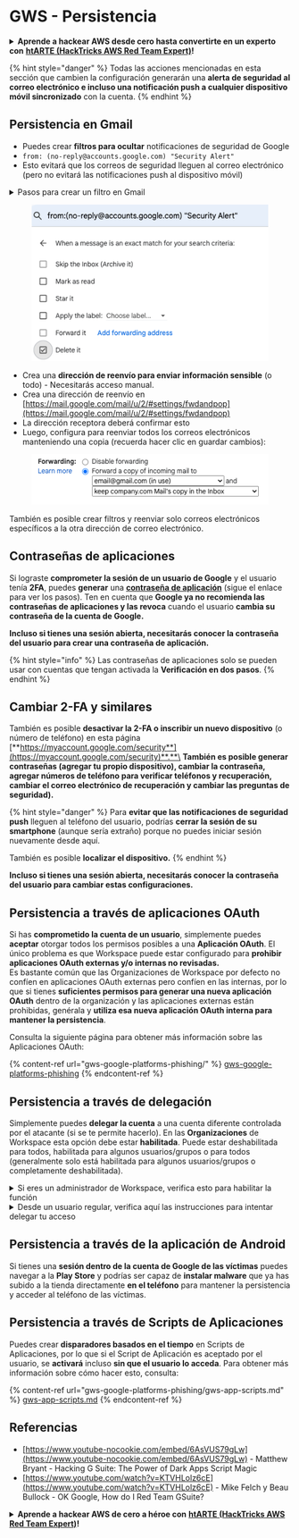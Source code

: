 # GWS - Persistencia

<details>

<summary><strong>Aprende a hackear AWS desde cero hasta convertirte en un experto con</strong> <a href="https://training.hacktricks.xyz/courses/arte"><strong>htARTE (HackTricks AWS Red Team Expert)</strong></a><strong>!</strong></summary>

Otras formas de apoyar a HackTricks:

* Si deseas ver tu **empresa anunciada en HackTricks** o **descargar HackTricks en PDF** Consulta los [**PLANES DE SUSCRIPCIÓN**](https://github.com/sponsors/carlospolop)!
* Obtén el [**oficial PEASS & HackTricks swag**](https://peass.creator-spring.com)
* Descubre [**La Familia PEASS**](https://opensea.io/collection/the-peass-family), nuestra colección exclusiva de [**NFTs**](https://opensea.io/collection/the-peass-family)
* **Únete al** 💬 [**grupo de Discord**](https://discord.gg/hRep4RUj7f) o al [**grupo de telegram**](https://t.me/peass) o **sígueme** en **Twitter** 🐦 [**@carlospolopm**](https://twitter.com/carlospolopm)**.**
* **Comparte tus trucos de hacking enviando PRs a los repositorios de** [**HackTricks**](https://github.com/carlospolop/hacktricks) y [**HackTricks Cloud**](https://github.com/carlospolop/hacktricks-cloud) en GitHub.

</details>

{% hint style="danger" %}
Todas las acciones mencionadas en esta sección que cambien la configuración generarán una **alerta de seguridad al correo electrónico e incluso una notificación push a cualquier dispositivo móvil sincronizado** con la cuenta.
{% endhint %}

## **Persistencia en Gmail**

* Puedes crear **filtros para ocultar** notificaciones de seguridad de Google
* `from: (no-reply@accounts.google.com) "Security Alert"`
* Esto evitará que los correos de seguridad lleguen al correo electrónico (pero no evitará las notificaciones push al dispositivo móvil)

<details>

<summary> Pasos para crear un filtro en Gmail</summary>

(Instrucciones de [**aquí**](https://support.google.com/mail/answer/6579))

1. Abre [Gmail](https://mail.google.com/).
2. En la caja de búsqueda en la parte superior, haz clic en Mostrar opciones de búsqueda ![photos tune](https://lh3.googleusercontent.com/cD6YR_YvqXqNKxrWn2NAWkV6tjJtg8vfvqijKT1_9zVCrl2sAx9jROKhLqiHo2ZDYTE=w36) .
3. Ingresa tus criterios de búsqueda. Si deseas verificar que tu búsqueda funcionó correctamente, mira qué correos electrónicos aparecen haciendo clic en **Buscar**.&#x20;
4. En la parte inferior de la ventana de búsqueda, haz clic en **Crear filtro**.
5. Elige qué te gustaría que haga el filtro.
6. Haz clic en **Crear filtro**.

Verifica tus filtros actuales (para eliminarlos) en [https://mail.google.com/mail/u/0/#settings/filters](https://mail.google.com/mail/u/0/#settings/filters)

</details>

<figure><img src="../../.gitbook/assets/image (331).png" alt=""><figcaption></figcaption></figure>

* Crea una **dirección de reenvío para enviar información sensible** (o todo) - Necesitarás acceso manual.
* Crea una dirección de reenvío en [https://mail.google.com/mail/u/2/#settings/fwdandpop](https://mail.google.com/mail/u/2/#settings/fwdandpop)
* La dirección receptora deberá confirmar esto
* Luego, configura para reenviar todos los correos electrónicos manteniendo una copia (recuerda hacer clic en guardar cambios):

<figure><img src="../../.gitbook/assets/image (332).png" alt=""><figcaption></figcaption></figure>

También es posible crear filtros y reenviar solo correos electrónicos específicos a la otra dirección de correo electrónico.

## Contraseñas de aplicaciones

Si lograste **comprometer la sesión de un usuario de Google** y el usuario tenía **2FA**, puedes **generar** una [**contraseña de aplicación**](https://support.google.com/accounts/answer/185833?hl=es) (sigue el enlace para ver los pasos). Ten en cuenta que **Google ya no recomienda las contraseñas de aplicaciones y las revoca** cuando el usuario **cambia su contraseña de la cuenta de Google.**

**Incluso si tienes una sesión abierta, necesitarás conocer la contraseña del usuario para crear una contraseña de aplicación.**

{% hint style="info" %}
Las contraseñas de aplicaciones solo se pueden usar con cuentas que tengan activada la **Verificación en dos pasos**.
{% endhint %}

## Cambiar 2-FA y similares

También es posible **desactivar la 2-FA o inscribir un nuevo dispositivo** (o número de teléfono) en esta página [**https://myaccount.google.com/security**](https://myaccount.google.com/security)**.**\
**También es posible generar contraseñas (agregar tu propio dispositivo), cambiar la contraseña, agregar números de teléfono para verificar teléfonos y recuperación, cambiar el correo electrónico de recuperación y cambiar las preguntas de seguridad).**

{% hint style="danger" %}
Para **evitar que las notificaciones de seguridad push** lleguen al teléfono del usuario, podrías **cerrar la sesión de su smartphone** (aunque sería extraño) porque no puedes iniciar sesión nuevamente desde aquí.

También es posible **localizar el dispositivo.**
{% endhint %}

**Incluso si tienes una sesión abierta, necesitarás conocer la contraseña del usuario para cambiar estas configuraciones.**

## Persistencia a través de aplicaciones OAuth

Si has **comprometido la cuenta de un usuario**, simplemente puedes **aceptar** otorgar todos los permisos posibles a una **Aplicación OAuth**. El único problema es que Workspace puede estar configurado para **prohibir aplicaciones OAuth externas y/o internas no revisadas.**\
Es bastante común que las Organizaciones de Workspace por defecto no confíen en aplicaciones OAuth externas pero confíen en las internas, por lo que si tienes **suficientes permisos para generar una nueva aplicación OAuth** dentro de la organización y las aplicaciones externas están prohibidas, genérala y **utiliza esa nueva aplicación OAuth interna para mantener la persistencia**.

Consulta la siguiente página para obtener más información sobre las Aplicaciones OAuth:

{% content-ref url="gws-google-platforms-phishing/" %}
[gws-google-platforms-phishing](gws-google-platforms-phishing/)
{% endcontent-ref %}

## Persistencia a través de delegación

Simplemente puedes **delegar la cuenta** a una cuenta diferente controlada por el atacante (si se te permite hacerlo). En las **Organizaciones** de Workspace esta opción debe estar **habilitada**. Puede estar deshabilitada para todos, habilitada para algunos usuarios/grupos o para todos (generalmente solo está habilitada para algunos usuarios/grupos o completamente deshabilitada).

<details>

<summary>Si eres un administrador de Workspace, verifica esto para habilitar la función</summary>

(Información [copiada de la documentación](https://support.google.com/a/answer/7223765))

Como administrador de tu organización (por ejemplo, tu trabajo o escuela), controlas si los usuarios pueden delegar el acceso a su cuenta de Gmail. Puedes permitir que todos tengan la opción de delegar su cuenta. O, solo permitir que las personas en ciertos departamentos configuren la delegación. Por ejemplo, puedes:

* Agregar un asistente administrativo como delegado en tu cuenta de Gmail para que pueda leer y enviar correos electrónicos en tu nombre.&#x20;
* Agregar un grupo, como tu departamento de ventas, en Grupos como delegado para dar acceso a todos a una cuenta de Gmail.

Los usuarios solo pueden delegar acceso a otro usuario en la misma organización, independientemente de su dominio o su unidad organizativa.

### Límites y restricciones de delegación&#x20;

* Opción **Permitir a los usuarios otorgar acceso a su buzón a un grupo de Google**: Para usar esta opción, debe estar habilitada para la OU de la cuenta delegada y para la OU de cada miembro del grupo. Los miembros del grupo que pertenecen a una OU sin esta opción habilitada no pueden acceder a la cuenta delegada.
* Con un uso típico, 40 usuarios delegados pueden acceder a una cuenta de Gmail al mismo tiempo. Un uso superior al promedio por uno o más delegados podría reducir este número.&#x20;
* Los procesos automatizados que acceden con frecuencia a Gmail también podrían reducir el número de delegados que pueden acceder a una cuenta al mismo tiempo. Estos procesos incluyen API o extensiones de navegador que acceden con frecuencia a Gmail.
* Una sola cuenta de Gmail admite hasta 1,000 delegados únicos. Un grupo en Grupos cuenta como un delegado hacia el límite.
* La delegación no aumenta los límites de una cuenta de Gmail. Las cuentas de Gmail con usuarios delegados tienen los límites y políticas estándar de una cuenta de Gmail. Para más detalles, visita [Límites y políticas de Gmail](https://support.google.com/a/topic/28609).
### Paso 1: Activar la delegación de Gmail para tus usuarios&#x20;

**Antes de comenzar:** Para aplicar la configuración para ciertos usuarios, coloca sus cuentas en una [unidad organizativa](https://support.google.com/a/topic/1227584).

1.  [Inicia sesión](https://admin.google.com/) en tu [consola de administración de Google](https://support.google.com/a/answer/182076).

Inicia sesión utilizando una _cuenta de administrador_, no tu cuenta actual CarlosPolop@gmail.com
2. En la consola de administración, ve a Menú ![](https://storage.googleapis.com/support-kms-prod/JxKYG9DqcsormHflJJ8Z8bHuyVI5YheC0lAp)![y luego](https://storage.googleapis.com/support-kms-prod/Th2Tx0uwPMOhsMPn7nRXMUo3vs6J0pto2DTn)![](https://storage.googleapis.com/support-kms-prod/ocGtUSENh4QebLpvZcmLcNRZyaTBcolMRSyl) **Aplicaciones**![y luego](https://storage.googleapis.com/support-kms-prod/Th2Tx0uwPMOhsMPn7nRXMUo3vs6J0pto2DTn)**Google Workspace**![y luego](https://storage.googleapis.com/support-kms-prod/Th2Tx0uwPMOhsMPn7nRXMUo3vs6J0pto2DTn)**Gmail**![y luego](https://storage.googleapis.com/support-kms-prod/Th2Tx0uwPMOhsMPn7nRXMUo3vs6J0pto2DTn)**Configuración de usuario**.
3. Para aplicar la configuración a todos, deja seleccionada la unidad organizativa superior. De lo contrario, selecciona una [unidad organizativa](https://support.google.com/a/topic/1227584) secundaria.
4. Haz clic en **Delegación de correo**.
5. Marca la casilla **Permitir que los usuarios deleguen acceso a su buzón a otros usuarios del dominio**.
6. (Opcional) Para permitir que los usuarios especifiquen qué información del remitente se incluye en los mensajes delegados enviados desde su cuenta, marca la casilla **Permitir a los usuarios personalizar esta configuración**.
7. Selecciona una opción para la información del remitente predeterminada que se incluirá en los mensajes enviados por los delegados:&#x20;
* **Mostrar el propietario de la cuenta y el delegado que envió el correo electrónico**—Los mensajes incluyen las direcciones de correo electrónico del propietario de la cuenta de Gmail y del delegado.
* **Mostrar solo el propietario de la cuenta**—Los mensajes incluyen la dirección de correo electrónico solo del propietario de la cuenta de Gmail. La dirección de correo electrónico del delegado no se incluye.
8. (Opcional) Para permitir que los usuarios agreguen un grupo en Grupos como delegado, marca la casilla **Permitir a los usuarios otorgar acceso a su buzón a un grupo de Google**.
9. Haz clic en **Guardar**. Si configuraste una unidad organizativa secundaria, es posible que puedas **Heredar** o **Anular** la configuración de una unidad organizativa principal.
10. (Opcional) Para activar la delegación de Gmail para otras unidades organizativas, repite los pasos 3–9.

Los cambios pueden tardar hasta 24 horas, pero generalmente ocurren más rápidamente. [Más información](https://support.google.com/a/answer/7514107)

### Paso 2: Hacer que los usuarios configuren delegados para sus cuentas

Después de activar la delegación, tus usuarios van a la configuración de Gmail para asignar delegados. Los delegados pueden leer, enviar y recibir mensajes en nombre del usuario. &#x20;

Para más detalles, dirige a los usuarios a [Delegar y colaborar en correos electrónicos](https://support.google.com/a/users/answer/138350).

</details>

<details>

<summary>Desde un usuario regular, verifica aquí las instrucciones para intentar delegar tu acceso</summary>

(Información copiada [**de la documentación**](https://support.google.com/mail/answer/138350))

Puedes agregar hasta 10 delegados.

Si estás usando Gmail a través de tu trabajo, escuela u otra organización:

* Puedes agregar hasta 1000 delegados dentro de tu organización.
* Con un uso típico, 40 delegados pueden acceder a una cuenta de Gmail al mismo tiempo.&#x20;
* Si utilizas procesos automatizados, como APIs o extensiones de navegador, unos pocos delegados pueden acceder a una cuenta de Gmail al mismo tiempo.

1. En tu computadora, abre [Gmail](https://mail.google.com/). No puedes agregar delegados desde la aplicación de Gmail.
2. En la esquina superior derecha, haz clic en Configuración ![Configuración](https://lh3.googleusercontent.com/p3J-ZSPOLtuBBR\_ofWTFDfdgAYQgi8mR5c76ie8XQ2wjegk7-yyU5zdRVHKybQgUlQ=w36-h36) ![y luego](https://lh3.googleusercontent.com/3\_l97rr0GvhSP2XV5OoCkV2ZDTIisAOczrSdzNCBxhIKWrjXjHucxNwocghoUa39gw=w36-h36) **Ver todas las configuraciones**.
3. Haz clic en la pestaña **Cuentas e importación** o **Cuentas**.
4. En la sección "Conceder acceso a tu cuenta", haz clic en **Agregar otra cuenta**. Si estás usando Gmail a través de tu trabajo o escuela, tu organización puede restringir la delegación de correo electrónico. Si no ves esta configuración, contacta a tu administrador.
* Si no ves Conceder acceso a tu cuenta, entonces está restringido.
5. Ingresa la dirección de correo electrónico de la persona que deseas agregar. Si estás usando Gmail a través de tu trabajo, escuela u otra organización, y tu administrador lo permite, puedes ingresar la dirección de correo electrónico de un grupo. Este grupo debe tener el mismo dominio que tu organización. Los miembros externos del grupo no tienen acceso a la delegación. \
\
**Importante:** Si la cuenta que delegas es una cuenta nueva o se restableció la contraseña, el administrador debe desactivar el requisito de cambiar la contraseña cuando inicies sesión por primera vez.

* [Aprende cómo un administrador puede crear un usuario](https://support.google.com/a/answer/33310).
* [Aprende cómo un administrador puede restablecer contraseñas](https://support.google.com/a/answer/33319).

6\. Haz clic en **Siguiente paso** ![y luego](https://lh3.googleusercontent.com/QbWcYKta5vh\_4-OgUeFmK-JOB0YgLLoGh69P478nE6mKdfpWQniiBabjF7FVoCVXI0g=h36) **Enviar correo electrónico para conceder acceso**.

La persona que agregaste recibirá un correo electrónico pidiéndole que confirme. La invitación caduca después de una semana.

Si agregaste un grupo, todos los miembros del grupo se convertirán en delegados sin necesidad de confirmar.&#x20;

Nota: Puede tardar hasta 24 horas en que la delegación comience a surtir efecto.

</details>

## Persistencia a través de la aplicación de Android

Si tienes una **sesión dentro de la cuenta de Google de las víctimas** puedes navegar a la **Play Store** y podrías ser capaz de **instalar malware** que ya has subido a la tienda directamente **en el teléfono** para mantener la persistencia y acceder al teléfono de las víctimas.

## **Persistencia a través de** Scripts de Aplicaciones

Puedes crear **disparadores basados en el tiempo** en Scripts de Aplicaciones, por lo que si el Script de Aplicación es aceptado por el usuario, se **activará** incluso **sin que el usuario lo acceda**. Para obtener más información sobre cómo hacer esto, consulta:

{% content-ref url="gws-google-platforms-phishing/gws-app-scripts.md" %}
[gws-app-scripts.md](gws-google-platforms-phishing/gws-app-scripts.md)
{% endcontent-ref %}

## Referencias

* [https://www.youtube-nocookie.com/embed/6AsVUS79gLw](https://www.youtube-nocookie.com/embed/6AsVUS79gLw) - Matthew Bryant - Hacking G Suite: The Power of Dark Apps Script Magic
* [https://www.youtube.com/watch?v=KTVHLolz6cE](https://www.youtube.com/watch?v=KTVHLolz6cE) - Mike Felch y Beau Bullock - OK Google, How do I Red Team GSuite?

<details>

<summary><strong>Aprende a hackear AWS de cero a héroe con</strong> <a href="https://training.hacktricks.xyz/courses/arte"><strong>htARTE (HackTricks AWS Red Team Expert)</strong></a><strong>!</strong></summary>

Otras formas de apoyar a HackTricks:

* Si deseas ver tu **empresa anunciada en HackTricks** o **descargar HackTricks en PDF** ¡Consulta los [**PLANES DE SUSCRIPCIÓN**](https://github.com/sponsors/carlospolop)!
* Obtén la [**merchandising oficial de PEASS & HackTricks**](https://peass.creator-spring.com)
* Descubre [**The PEASS Family**](https://opensea.io/collection/the-peass-family), nuestra colección exclusiva de [**NFTs**](https://opensea.io/collection/the-peass-family)
* **Únete al** 💬 [**grupo de Discord**](https://discord.gg/hRep4RUj7f) o al [**grupo de telegram**](https://t.me/peass) o **sígueme** en **Twitter** 🐦 [**@carlospolopm**](https://twitter.com/carlospolopm)**.**
* **Comparte tus trucos de hacking enviando PRs a los** [**HackTricks**](https://github.com/carlospolop/hacktricks) y [**HackTricks Cloud**](https://github.com/carlospolop/hacktricks-cloud) repositorios de Github.

</details>

